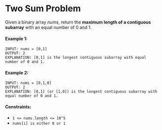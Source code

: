 # Two Sum Problem

Given a binary array *nums*, return the **maximum length of a contiguous subarray** with an equal number of 0 and 1.

#### Example 1:
```
INPUT: nums = [0,1]
OUTPUT: 2
EXPLANATION: [0,1] is the longest contiguous subarray with equal number of 0 and 1.
```

#### Example 2:
```
INPUT: nums = [0,1,0]
OUTPUT: 2
EXPLANATION: [0,1] (or [1,0]) is the longest contiguous subarray with equal number of 0 and 1.
```

#### Constraints:

- ``` 1 <= nums.length <= 10^5 ```
- ``` nums[i] is either 0 or 1 ```
